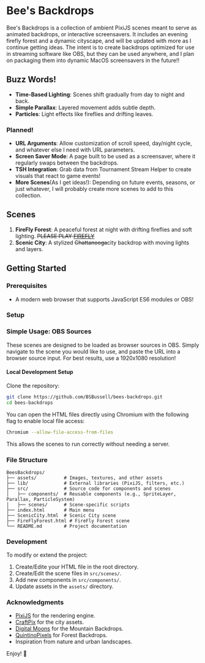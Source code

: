 # Bee's Backdrops

Bee's Backdrops is a collection of ambient PixiJS scenes meant to serve as animated backdrops, or interactive screensavers. It includes an evening firefly forest and a dynamic cityscape, and will be updated with more as I continue getting ideas. The intent is to create backdrops optimized for use in streaming software like OBS, but they can be used anywhere, and I plan on packaging them into dynamic MacOS screensavers in the future!!

## Buzz Words!

- **Time-Based Lighting**: Scenes shift gradually from day to night and back.
- **Simple Parallax**: Layered movement adds subtle depth.
- **Particles**: Light effects like fireflies and drifting leaves.

### Planned!

- **URL Arguments**: Allow customization of scroll speed, day/night cycle, and whatever else I need with URL parameters.
- **Screen Saver Mode**: A page built to be used as a screensaver, where it regularly swaps between the backdrops.
- **TSH Integration**: Grab data from Tournament Stream Helper to create visuals that react to game events!
- **More Scenes**(As I get ideas!): Depending on future events, seasons, or just whatever, I will probably create more scenes to add to this collection.

## Scenes

1. **FireFly Forest**: A peaceful forest at night with drifting fireflies and soft lighting. ~~PLEASE PLAY [FIREFLY](https://bbussell.com/firefly)~~
2. **Scenic City**: A stylized ~~Chattanooga~~city backdrop with moving lights and layers.

## Getting Started

### Prerequisites

- A modern web browser that supports JavaScript ES6 modules or OBS!

### Setup

### Simple Usage: OBS Sources
These scenes are designed to be loaded as browser sources in OBS. Simply navigate to the scene you would like to use, and paste the URL into a browser source input. For best results, use a 1920x1080 resolution!

#### Local Development Setup
Clone the repository:
   ```bash
   git clone https://github.com/BSBussell/bees-backdrops.git
   cd bees-backdrops
   ```
You can open the HTML files directly using Chromium with the following flag to enable local file access:
```bash
Chromium --allow-file-access-from-files
```
This allows the scenes to run correctly without needing a server.

### File Structure

```
BeesBackdrops/
├── assets/          # Images, textures, and other assets
├── lib/             # External libraries (PixiJS, filters, etc.)
├── src/             # Source code for components and scenes
│   ├── components/  # Reusable components (e.g., SpriteLayer, Parallax, ParticleSystem)
│   ├── scenes/      # Scene-specific scripts
├── index.html       # Main menu
├── ScenicCity.html  # Scenic City scene
├── FireFlyForest.html # FireFly Forest scene
└── README.md        # Project documentation
```

### Development

To modify or extend the project:

1. Create/Edite your HTML file in the root directory.
2. Create/Edit the scene files in `src/scenes/`.
3. Add new components in `src/components/`.
4. Update assets in the `assets/` directory.

### Acknowledgments

- [PixiJS](https://pixijs.com/) for the rendering engine.
- [CraftPix](https://craftpix.net/) for the city assets.
- [Digital Moons](https://digitalmoons.itch.io/) for the Mountain Backdrops.
- [QuintinoPixels](https://quintino-pixels.itch.io/) for Forest Backdrops.
- Inspiration from nature and urban landscapes.

Enjoy! 🐝
